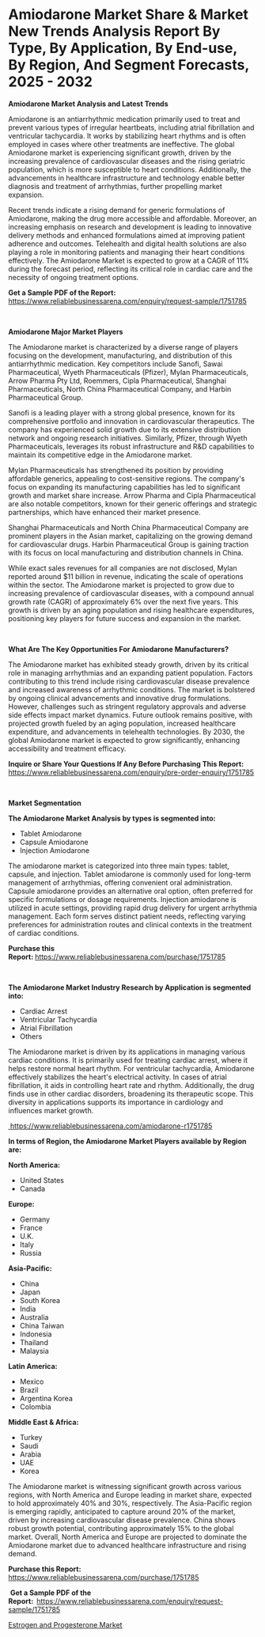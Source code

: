<p><h1>Amiodarone Market Share & Market New Trends Analysis Report By Type, By Application, By End-use, By Region, And Segment Forecasts, 2025 - 2032</h1></p><p><strong>Amiodarone Market Analysis and Latest Trends</strong></p>
<p><p>Amiodarone is an antiarrhythmic medication primarily used to treat and prevent various types of irregular heartbeats, including atrial fibrillation and ventricular tachycardia. It works by stabilizing heart rhythms and is often employed in cases where other treatments are ineffective. The global Amiodarone market is experiencing significant growth, driven by the increasing prevalence of cardiovascular diseases and the rising geriatric population, which is more susceptible to heart conditions. Additionally, the advancements in healthcare infrastructure and technology enable better diagnosis and treatment of arrhythmias, further propelling market expansion.</p><p>Recent trends indicate a rising demand for generic formulations of Amiodarone, making the drug more accessible and affordable. Moreover, an increasing emphasis on research and development is leading to innovative delivery methods and enhanced formulations aimed at improving patient adherence and outcomes. Telehealth and digital health solutions are also playing a role in monitoring patients and managing their heart conditions effectively. The Amiodarone Market is expected to grow at a CAGR of 11% during the forecast period, reflecting its critical role in cardiac care and the necessity of ongoing treatment options.</p></p>
<p><strong>Get a Sample PDF of the Report:&nbsp;</strong> <a href="https://www.reliablebusinessarena.com/enquiry/request-sample/1751785?utm_campaign=2110&utm_medium=2&utm_source=Github&utm_content=ia&utm_term=08032025&utm_id=amiodarone">https://www.reliablebusinessarena.com/enquiry/request-sample/1751785</a></p>
<p>&nbsp;</p>
<p><strong>Amiodarone Major Market Players</strong></p>
<p><p>The Amiodarone market is characterized by a diverse range of players focusing on the development, manufacturing, and distribution of this antiarrhythmic medication. Key competitors include Sanofi, Sawai Pharmaceutical, Wyeth Pharmaceuticals (Pfizer), Mylan Pharmaceuticals, Arrow Pharma Pty Ltd, Roemmers, Cipla Pharmaceutical, Shanghai Pharmaceuticals, North China Pharmaceutical Company, and Harbin Pharmaceutical Group.</p><p>Sanofi is a leading player with a strong global presence, known for its comprehensive portfolio and innovation in cardiovascular therapeutics. The company has experienced solid growth due to its extensive distribution network and ongoing research initiatives. Similarly, Pfizer, through Wyeth Pharmaceuticals, leverages its robust infrastructure and R&D capabilities to maintain its competitive edge in the Amiodarone market.</p><p>Mylan Pharmaceuticals has strengthened its position by providing affordable generics, appealing to cost-sensitive regions. The company's focus on expanding its manufacturing capabilities has led to significant growth and market share increase. Arrow Pharma and Cipla Pharmaceutical are also notable competitors, known for their generic offerings and strategic partnerships, which have enhanced their market presence.</p><p>Shanghai Pharmaceuticals and North China Pharmaceutical Company are prominent players in the Asian market, capitalizing on the growing demand for cardiovascular drugs. Harbin Pharmaceutical Group is gaining traction with its focus on local manufacturing and distribution channels in China.</p><p>While exact sales revenues for all companies are not disclosed, Mylan reported around $11 billion in revenue, indicating the scale of operations within the sector. The Amiodarone market is projected to grow due to increasing prevalence of cardiovascular diseases, with a compound annual growth rate (CAGR) of approximately 6% over the next five years. This growth is driven by an aging population and rising healthcare expenditures, positioning key players for future success and expansion in the market.</p></p>
<p>&nbsp;</p>
<p><strong>What Are The Key Opportunities For Amiodarone Manufacturers?</strong></p>
<p><p>The Amiodarone market has exhibited steady growth, driven by its critical role in managing arrhythmias and an expanding patient population. Factors contributing to this trend include rising cardiovascular disease prevalence and increased awareness of arrhythmic conditions. The market is bolstered by ongoing clinical advancements and innovative drug formulations. However, challenges such as stringent regulatory approvals and adverse side effects impact market dynamics. Future outlook remains positive, with projected growth fueled by an aging population, increased healthcare expenditure, and advancements in telehealth technologies. By 2030, the global Amiodarone market is expected to grow significantly, enhancing accessibility and treatment efficacy.</p></p>
<p><strong>Inquire or Share Your Questions If Any Before Purchasing This Report:</strong> <a href="https://www.reliablebusinessarena.com/enquiry/pre-order-enquiry/1751785?utm_campaign=2110&utm_medium=2&utm_source=Github&utm_content=ia&utm_term=08032025&utm_id=amiodarone">https://www.reliablebusinessarena.com/enquiry/pre-order-enquiry/1751785</a></p>
<p>&nbsp;</p>
<p><strong>Market Segmentation</strong></p>
<p><strong>The Amiodarone Market Analysis by types is segmented into:</strong></p>
<p><ul><li>Tablet Amiodarone</li><li>Capsule Amiodarone</li><li>Injection Amiodarone</li></ul></p>
<p><p>The amiodarone market is categorized into three main types: tablet, capsule, and injection. Tablet amiodarone is commonly used for long-term management of arrhythmias, offering convenient oral administration. Capsule amiodarone provides an alternative oral option, often preferred for specific formulations or dosage requirements. Injection amiodarone is utilized in acute settings, providing rapid drug delivery for urgent arrhythmia management. Each form serves distinct patient needs, reflecting varying preferences for administration routes and clinical contexts in the treatment of cardiac conditions.</p></p>
<p><strong>Purchase this Report:&nbsp;</strong><a href="https://www.reliablebusinessarena.com/purchase/1751785?utm_campaign=2110&utm_medium=2&utm_source=Github&utm_content=ia&utm_term=08032025&utm_id=amiodarone">https://www.reliablebusinessarena.com/purchase/1751785</a></p>
<p>&nbsp;</p>
<p><strong>The Amiodarone Market Industry Research by Application is segmented into:</strong></p>
<p><ul><li>Cardiac Arrest</li><li>Ventricular Tachycardia</li><li>Atrial Fibrillation</li><li>Others</li></ul></p>
<p><p>The Amiodarone market is driven by its applications in managing various cardiac conditions. It is primarily used for treating cardiac arrest, where it helps restore normal heart rhythm. For ventricular tachycardia, Amiodarone effectively stabilizes the heart's electrical activity. In cases of atrial fibrillation, it aids in controlling heart rate and rhythm. Additionally, the drug finds use in other cardiac disorders, broadening its therapeutic scope. This diversity in applications supports its importance in cardiology and influences market growth.</p></p>
<p><a href="https://www.reliablebusinessarena.com/amiodarone-r1751785?utm_campaign=2110&utm_medium=2&utm_source=Github&utm_content=ia&utm_term=08032025&utm_id=amiodarone">&nbsp;https://www.reliablebusinessarena.com/amiodarone-r1751785</a></p>
<p><strong>In terms of Region, the Amiodarone Market Players available by Region are:</strong></p>
<p>
    <p> <strong> North America: </strong>
        <ul>
            <li>United States</li>
            <li>Canada</li>
        </ul>
        </p> 
    <p> <strong> Europe: </strong>
        <ul>
            <li>Germany</li>
            <li>France</li>
            <li>U.K.</li>
            <li>Italy</li>
            <li>Russia</li>
        </ul>
        </p> 
    <p> <strong> Asia-Pacific: </strong>
        <ul>
            <li>China</li>
            <li>Japan</li>
            <li>South Korea</li>
            <li>India</li>
            <li>Australia</li>
            <li>China Taiwan</li>
            <li>Indonesia</li>
            <li>Thailand</li>
            <li>Malaysia</li>
        </ul>
        </p> 
    <p> <strong> Latin America: </strong>
        <ul>
            <li>Mexico</li>
            <li>Brazil</li>
            <li>Argentina Korea</li>
            <li>Colombia</li>
        </ul>
        </p> 
    <p> <strong> Middle East & Africa: </strong>
        <ul>
            <li>Turkey</li>
            <li>Saudi</li>
            <li>Arabia</li>
            <li>UAE</li>
            <li>Korea</li>
        </ul>
    </p>
    </p>
<p><p>The Amiodarone market is witnessing significant growth across various regions, with North America and Europe leading in market share, expected to hold approximately 40% and 30%, respectively. The Asia-Pacific region is emerging rapidly, anticipated to capture around 20% of the market, driven by increasing cardiovascular disease prevalence. China shows robust growth potential, contributing approximately 15% to the global market. Overall, North America and Europe are projected to dominate the Amiodarone market due to advanced healthcare infrastructure and rising demand.</p></p>
<p><strong>Purchase this Report: </strong><a href="https://www.reliablebusinessarena.com/purchase/1751785?utm_campaign=2110&utm_medium=2&utm_source=Github&utm_content=ia&utm_term=08032025&utm_id=amiodarone">https://www.reliablebusinessarena.com/purchase/1751785</a></p>
<p>&nbsp;<strong>Get a Sample PDF of the Report:&nbsp;&nbsp;</strong><a href="https://www.reliablebusinessarena.com/enquiry/request-sample/1751785?utm_campaign=2110&utm_medium=2&utm_source=Github&utm_content=ia&utm_term=08032025&utm_id=amiodarone">https://www.reliablebusinessarena.com/enquiry/request-sample/1751785</a></p>
<p><strong></strong></p>
<p><p><a href="https://github.com/irfadac/Market-Research-Report-List-5/blob/main/estrogen-and-progesterone-market.md?utm_campaign=2110&utm_medium=2&utm_source=Github&utm_content=ia&utm_term=08032025&utm_id=amiodarone">Estrogen and Progesterone Market</a></p></p>